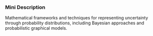 ### Mini Description

Mathematical frameworks and techniques for representing uncertainty through probability distributions, including Bayesian approaches and probabilistic graphical models.
